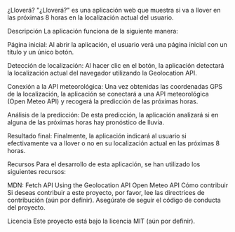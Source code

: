 ¿Lloverá?
"¿Lloverá?" es una aplicación web que muestra si va a llover en las próximas 8 horas en la localización actual del usuario.

Descripción
La aplicación funciona de la siguiente manera:

Página inicial: Al abrir la aplicación, el usuario verá una página inicial con un título y un único botón.

Detección de localización: Al hacer clic en el botón, la aplicación detectará la localización actual del navegador utilizando la Geolocation API.

Conexión a la API meteorológica: Una vez obtenidas las coordenadas GPS de la localización, la aplicación se conectará a una API meteorológica (Open Meteo API) y recogerá la predicción de las próximas horas.

Análisis de la predicción: De esta predicción, la aplicación analizará si en alguna de las próximas horas hay pronóstico de lluvia.

Resultado final: Finalmente, la aplicación indicará al usuario si efectivamente va a llover o no en su localización actual en las próximas 8 horas.

Recursos
Para el desarrollo de esta aplicación, se han utilizado los siguientes recursos:

MDN: Fetch API
Using the Geolocation API
Open Meteo API
Cómo contribuir
Si deseas contribuir a este proyecto, por favor, lee las directrices de contribución (aún por definir). Asegúrate de seguir el código de conducta del proyecto.

Licencia
Este proyecto está bajo la licencia MIT (aún por definir).
